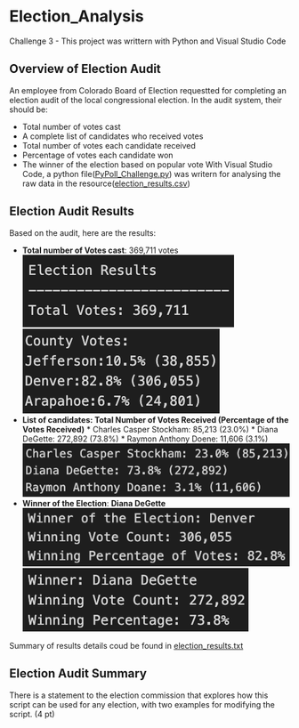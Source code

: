 # Election_Analysis
Challenge 3 - This project was writtern with Python and Visual Studio Code

## Overview of Election Audit
An employee from Colorado Board of Election requestted for completing an election audit of the local congressional election.  In the audit system, their should be:
- Total number of votes cast
- A complete list of candidates who received votes
- Total number of votes each candidate received
- Percentage of votes each candidate won
- The winner of the election based on popular vote
With Visual Studio Code, a python file([PyPoll_Challenge.py](PyRoll_Challenge.py)) was writern for analysing the raw data in the resource([election_results.csv](Resources/election_results.csv))

## Election Audit Results
Based on the audit, here are the results:
- **Total number of Votes cast**: 369,711 votes
![election_results](Resources/election_results.png)
![county_votes](Resources/county_votes.png)
- **List of candidates: Total Number of Votes Received (Percentage of the Votes Received)**
      * Charles Casper Stockham: 85,213 (23.0%)
      * Diana DeGette: 272,892 (73.8%)
      * Raymon Anthony Doene: 11,606 (3.1%)
      ![candidate_details](Resources/candidate_details.png)
- **Winner of the Election**: **Diana DeGette**
      ![winner_of_the_election](Resources/winner_of_the_election.png)
      ![winner_details](Resources/winner_details.png)


Summary of results details coud be found in [election_results.txt](Election_Analysis/election_results.txt)

## Election Audit Summary

There is a statement to the election commission that explores how this script can be used for any election, with two examples for modifying the script. (4 pt)
